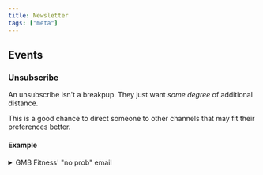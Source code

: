 ```yaml
---
title: Newsletter
tags: ["meta"]
---
```


## Events

### Unsubscribe

An unsubscribe isn't a breakpup. They just want _some degree_ of additional distance.

This is a good chance to direct someone to other channels that may fit their preferences better.

#### Example

<details>
<summary>GMB Fitness' "no prob" email</summary>

[GMB fitness](https://gmb.io) has my [favorite unsubscribe page yet](https://gmb.io/no-prob/?emails=unsubscribe-all).

- Instant confirmation: `✅ You got it!`
- Assurance that affirms product ownership: `You will still recieve product related updates for programs you currently own.`
- Confident, non-defensive tone
- Directs to YouTube channel

I unsubscribed to the newsletter and immediately subscribed to the YouTube channel.

```md
# ✅ You got it!

You've been successfully unsubscribed. It may take a few days for our system to fully update.

After that, you"ll no longer receive newsletter or promotional emails from us.

(You will still receive product related updates for programs you currently own.)

As always, feel free to make use of our free tutorials and training guides (here are some of the best). We’re always making new stuff to help you get stronger and move better, and it usually ends up on our YouTube channel.
```

</details>
